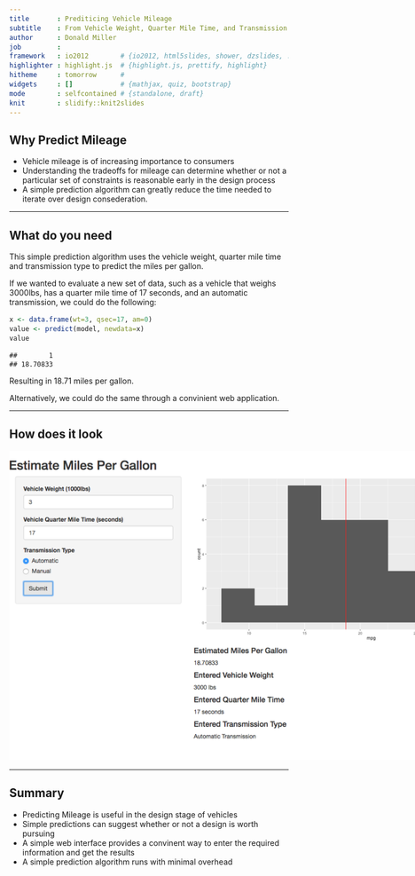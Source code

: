 ```yaml
---
title       : Prediticing Vehicle Mileage
subtitle    : From Vehicle Weight, Quarter Mile Time, and Transmission Type
author      : Donald Miller
job         : 
framework   : io2012        # {io2012, html5slides, shower, dzslides, ...}
highlighter : highlight.js  # {highlight.js, prettify, highlight}
hitheme     : tomorrow      # 
widgets     : []            # {mathjax, quiz, bootstrap}
mode        : selfcontained # {standalone, draft}
knit        : slidify::knit2slides
---
```


<!-- Limit image width and height -->
<style type='text/css'>
img {
    max-height: 560px;
    max-width: 964px;
}
</style>

<!-- Center image on slide -->
<script src="http://ajax.aspnetcdn.com/ajax/jQuery/jquery-1.7.min.js"></script>
<script type='text/javascript'>
$(function() {
    $("p:has(img)").addClass('centered');
});
</script>

## Why Predict Mileage

- Vehicle mileage is of increasing importance to consumers
- Understanding the tradeoffs for mileage can determine whether or not a particular set of constraints is reasonable early in the design process
- A simple prediction algorithm can greatly reduce the time needed to iterate over design consederation.

---  

## What do you need

This simple prediction algorithm uses the vehicle weight, quarter mile time and transmission type to predict the miles per gallon.  

If we wanted to evaluate a new set of data, such as a vehicle that weighs 3000lbs, has a quarter mile time of 17 seconds, and an automatic transmission, we could do the following: 


```r
x <- data.frame(wt=3, qsec=17, am=0)
value <- predict(model, newdata=x)
value
```

```
##        1 
## 18.70833
```
Resulting in 18.71 miles per gallon.

Alternatively, we could do the same through a convinient web application.

---

## How does it look

![A simple web app version<](app.png)


---

## Summary

- Predicting Mileage is useful in the design stage of vehicles
- Simple predictions can suggest whether or not a design is worth pursuing
- A simple web interface provides a convinent way to enter the required information and get the results
- A simple prediction algorithm runs with minimal overhead

